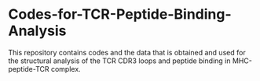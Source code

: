 # Codes-for-TCR-Peptide-Binding-Analysis
This repository contains codes and the data that is obtained and used for the structural analysis of the TCR CDR3 loops and peptide binding in MHC-peptide-TCR complex. 
